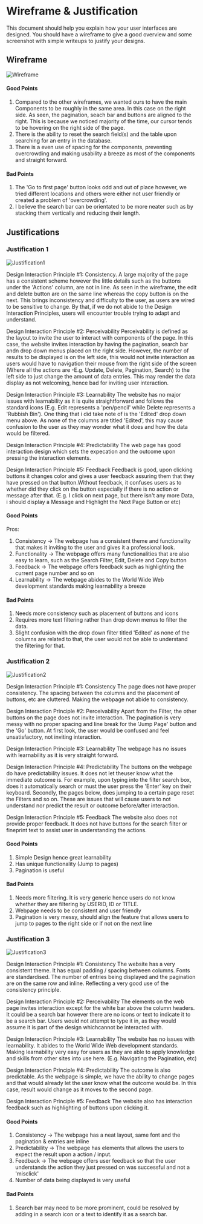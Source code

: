 # Wireframe & Justification

This document should help you explain how your user interfaces are designed. You should have a wireframe to give a good overview and some screenshot with simple writeups to justify your designs.

## Wireframe

![Wireframe](assets/FrontEndWireframes/FinalisedWireframe.png)

#### Good Points
1. Compared to the other wireframes, we wanted ours to have the main Components to be roughly in the same area. In this case on the right side. As seen, the pagination, seach bar and buttons are aligned to the right. This is because we noticed majority of the time, our cursor tends to be hovering on the right side of the page.
2. There is the ability to reset the search field(s) and the table upon searching for an entry in the database.
3. There is a even use of spacing for the components, preventing overcrowding and making usability a breeze as most of the components and straight forward.

#### Bad Points
1. The 'Go to first page' button looks odd and out of place however, we tried different locations and others were either not user friendly or created a problem of 'overcrowding'.
2. I believe the search bar can be orientated to be more neater such as by stacking them vertically and reducing their length.

## Justifications

### Justification 1

![Justification1](assets/FrontEndWireframes/WebWireframe1.png)

Design Interaction Principle #1: Consistency.
A large majority of the page has a consistent scheme however the little details such as the buttons under the 'Actions' column, are not in line. As seen in the wireframe, the edit and delete button are on the same line whereas the copy button is on the next. This brings inconsistency and difficulty to the user, as users are wired to be sensitive to change. By that, if we do not abide to the
Design Interaction Principles, users will encounter trouble trying to adapt and understand.

Design Interaction Principle #2: Perceivability
Perceivability is defined as the layout to invite the user to interact with components of the page. In this case, the website invites interaction by having the pagination, search bar andn drop down menus placed on the right side. However, the number of results to be displayed is on the left side, this would not invite interaction as users would have to navigation their mouse from the right side of the screen (Where all the actions are -E.g. Update, Delete, Pagination, Search) to the left side to just change the amount of data entries. This may render the data display as not welcoming, hence bad for inviting user interaction.

Design Interaction Principle #3: Learnability
The website has no major issues with learnability as it is quite straightforward and follows the standard icons (E.g. Edit represents a 'pen/pencil' while Delete represents a 'Rubbish Bin'). One thing that i did take note of is the 'Edited' drop down menu above. As none of the columns are titled 'Edited', this may cause confusion to the user as they may wonder what it does and how
the data would be filtered.

Design Interaction Principle #4: Predictability
The web page has good interaction design which sets the expecation and the outcome upon pressing the interaction elements.

Design Interaction Principle #5: Feedback
Feedback is good, upon clicking buttons it changes color and gives a user feedback assuring them that they have pressed on that button.Without feedback, it confuses users as to whether did they click on the button especially if there is no action or message after that. (E.g. I click on next page, but there isn't any more Data, i should display a Message and Highlight the Next Page Button or etc)

#### Good Points

Pros:

1.  Consistency -> The webpage has a consistent theme and functionality that makes it inviting to the user and gives it a professional look.
2.  Functionality -> The webpage offers many functionalities that are also easy to learn, such as the Search Filter, Edit, Delete and Copy button
3.  Feedback -> The webpage offers feedback such as highlighting the current page number and so on
4.  Learnability -> The webpage abides to the World Wide Web development standards making learnability a breeze

#### Bad Points

1. Needs more consistency such as placement of buttons and icons
2. Requires more text filtering rather than drop down menus to filter the data.
3. Slight confusion with the drop down filter titled 'Edited' as none of the columns are related to that, the user would not be able to understand the filtering for that.

### Justification 2

![Justification2](assets/FrontEndWireframes/WebWireframe2.png)

Design Interaction Principle #1: Consistency
The page does not have proper consistency. The spacing between the columns and the placement of buttons, etc are cluttered. Making the webpage not abide to consistency.

Design Interaction Principle #2: Perceivability
Apart from the Filter, the other buttons on the page does not invite interaction. The pagination is very messy with no proper spacing and line break for the 'Jump Page' button and the 'Go' button. At first look, the user would be confused and feel unsatisfactory, not inviting interaction.

Design Interaction Principle #3: Learnability
The webpage has no issues with learnability as it is very straight forward.

Design Interaction Principle #4: Predictability
The buttons on the webpage do have predictability issues. It does not let theuser know what the immediate outcome is. For example, upon typing into the filter search box, does it automatically search or must the user press the 'Enter' key on their keyboard. Secondly, the pages below, does jumping to a certain page reset the Filters and so on. These are issues that will cause users to not understand nor predict the result or outcome before/after interaction. 

Design Interaction Principle #5: Feedback
The website also does not provide proper feedback. It does not have buttons for the search filter or fineprint text to assist user in understanding the actions.

#### Good Points

1. Simple Design hence great learnability
2. Has unique functionality (Jump to pages)
3. Pagination is useful

#### Bad Points

1. Needs more filtering. It is very generic hence users do not know whether they are filtering by USERID, ID or TITLE.
2. Webpage needs to be consistent and user friendly
3. Pagination is very messy, should align the feature that allows users to jump to pages to the right side or if not on the next line

### Justification 3

![Justification3](assets/FrontEndWireframes/WebWireframe3.jpg)

Design Interaction Principle #1: Consistency
The website has a very consistent theme. It has equal padding / spacing between columns. Fonts are standardised. The number of entries being displayed and the pagination are on the same row and inline. Reflecting a very good use of the consistency principle.


Design Interaction Principle #2: Perceivability
The elements on the web page invites interaction except for the white bar above the column headers. It could be a search bar however there are no icons or text to indicate it to be a search bar. Users would not attempt to type it in, as they would assume it is part of the design whichcannot be interacted with. 

Design Interaction Principle #3: Learnability
The website has no issues with learnability. It abides to the World Wide Web development standards. Making learnability very easy for users as they are able to apply knowledge and skills from other sites into use here.  (E.g. Navigating the Pagination, etc)


Design Interaction Principle #4: Predictability
The outcome is also predictable. As the webpage is simple, we have the ability to change pages and that would already let the user know what the outcome would be. In this case, result would change as it moves to the second page.


Design Interaction Principle #5: Feedback
The website also has interaction feedback such as highlighting of buttons upon clicking it.

#### Good Points

1. Consistency -> The webpage has a neat layout, same font and the pagination & entries are inline
2. Predictability -> The webpage has elements that allows the users to expect the result upon a action / input.
3. Feedback -> The webpage offers user feedback so that the user understands the action they just pressed on was successful and not a 'misclick'
4. Number of data being displayed is very useful

#### Bad Points

1. Search bar may need to be more prominent, could be resolved by adding in a search icon or a text to identify it as a search bar.
